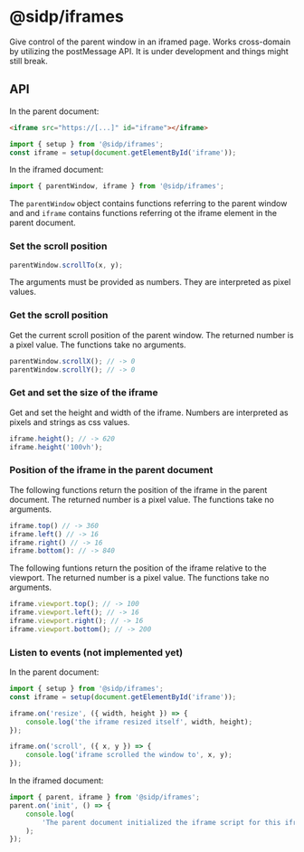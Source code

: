 # @sidp/iframes

Give control of the parent window in an iframed page. Works cross-domain by utilizing the postMessage API. It is under development and things might still break.

## API

In the parent document:

```html
<iframe src="https://[...]" id="iframe"></iframe>
```

```js
import { setup } from '@sidp/iframes';
const iframe = setup(document.getElementById('iframe'));
```

In the iframed document:

```js
import { parentWindow, iframe } from '@sidp/iframes';
```

The `parentWindow` object contains functions referring to the parent window and and `iframe` contains functions referring ot the iframe element in the parent document.

### Set the scroll position

```js
parentWindow.scrollTo(x, y);
```

The arguments must be provided as numbers. They are interpreted as pixel values.

### Get the scroll position

Get the current scroll position of the parent window. The returned number is a pixel value. The functions take no arguments.

```js
parentWindow.scrollX(); // -> 0
parentWindow.scrollY(); // -> 0
```

### Get and set the size of the iframe

Get and set the height and width of the iframe. Numbers are interpreted as pixels and strings as css values.

```js
iframe.height(); // -> 620
iframe.height('100vh');
```

### Position of the iframe in the parent document

The following functions return the position of the iframe in the parent document. The returned number is a pixel value. The functions take no arguments.

```js
iframe.top() // -> 360
iframe.left() // -> 16
iframe.right() // -> 16
iframe.bottom(): // -> 840
```

The following funtions return the position of the iframe relative to the viewport. The returned number is a pixel value. The functions take no arguments.

```js
iframe.viewport.top(); // -> 100
iframe.viewport.left(); // -> 16
iframe.viewport.right(); // -> 16
iframe.viewport.bottom(); // -> 200
```

### Listen to events (not implemented yet)

In the parent document:

```js
import { setup } from '@sidp/iframes';
const iframe = setup(document.getElementById('iframe'));

iframe.on('resize', ({ width, height }) => {
	console.log('the iframe resized itself', width, height);
});

iframe.on('scroll', ({ x, y }) => {
	console.log('iframe scrolled the window to', x, y);
});
```

In the iframed document:

```js
import { parent, iframe } from '@sidp/iframes';
parent.on('init', () => {
	console.log(
		'The parent document initialized the iframe script for this iframe'
	);
});
```
